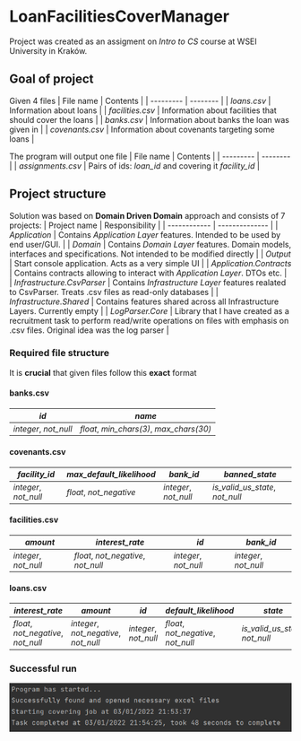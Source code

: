# LoanFacilitiesCoverManager

Project was created as an assigment on _Intro to CS_ course at WSEI University in Kraków.


## Goal of project

Given 4 files
| File name | Contents |
| --------- | -------- |
| _loans.csv_ | Information about loans |
| _facilities.csv_ | Information about facilities that should cover the loans |
| _banks.csv_ | Information about banks the loan was given in |
| _covenants.csv_ | Information about covenants targeting some loans |

The program will output one file
| File name | Contents |
| --------- | -------- |
| _assignments.csv_ | Pairs of ids: _loan\_id_ and covering it _facility\_id_ |


## Project structure

Solution was based on **Domain Driven Domain** approach and consists of 7 projects:
| Project name | Responsibility |
| ------------ | -------------- |
| _Application_ | Contains _Application Layer_ features.  Intended to be used by end user/GUI. |
| _Domain_ | Contains _Domain Layer_ features. Domain models, interfaces and specifications. Not intended to be modified directly |
| _Output_ | Start console application. Acts as a very simple UI |
| _Application.Contracts_ | Contains contracts allowing to interact with _Application Layer_. DTOs etc. |
| _Infrastructure.CsvParser_ | Contains _Infrastructure Layer_ features realated to CsvParser. Treats .csv files as read-only databases |
| _Infrastructure.Shared_ | Contains features shared across all Infrastructure Layers. Currently empty |
| _LogParser.Core_ | Library that I have created as a recruitment task to perform read/write operations on files with emphasis on .csv files. Original idea was the log parser |


### Required file structure
It is **crucial** that given files follow this **exact** format

#### banks.csv
| _id_ | _name_ |
| ---- | ------ |
| _integer_, _not\_null_  |	_float_, _min\_chars(3)_, _max\_chars(30)_ |

#### covenants.csv
| _facility\_id_ | _max\_default\_likelihood_ | _bank\_id_ | _banned\_state_ |
| -- | -- | -- | -- | 
| _integer_, _not\_null_ |	_float_, _not\_negative_ | _integer_, _not\_null_ | _is\_valid\_us\_state_, _not\_null_ |

#### facilities.csv
| _amount_ | _interest_rate_ | _id_ | _bank\_id_ |
| -- | -- | -- | -- | 
| _integer_, _not\_null_ |	_float_, _not\_negative_, _not\_null_ | _integer_, _not\_null_ | _integer_, _not\_null_ |

#### loans.csv
| _interest_rate_ | _amount_ | _id_ | _default\_likelihood_ | _state_ |
| -- | -- | -- | -- | -- |
| _float_, _not\_negative_, _not\_null_ |	_integer_, _not\_negative_, _not\_null_ | _integer_, _not\_null_ | _float_, _not\_negative_, _not\_null_ | _is\_valid\_us\_state_, _not\_null_ |

### Successful run
![Console output](/Images/screenshot.png)
